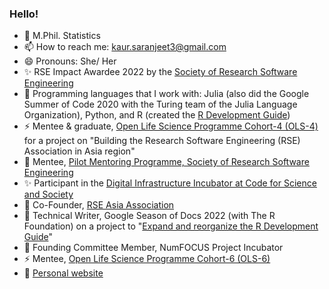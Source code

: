 ### Hello!

<!--
**SaranjeetKaur/SaranjeetKaur** is a ✨ _special_ ✨ repository because its `README.md` (this file) appears on your GitHub profile.

Here are some ideas to get you started:
- 🌱 I’m currently learning ...
- 👯 I’m looking to collaborate on ...
- 🤔 I’m looking for help with ...
- 💬 Ask me about ...
- ⚡ Fun fact: ...
-->

- 🔭 M.Phil. Statistics
- 📫 How to reach me: kaur.saranjeet3@gmail.com
- 😄 Pronouns: She/ Her
- ✨ RSE Impact Awardee 2022 by the [Society of Research Software Engineering](https://society-rse.org/)
- 🌱 Programming languages that I work with: Julia (also did the Google Summer of Code 2020 with the Turing team of the Julia Language Organization), Python, and R (created the [R Development Guide](https://contributor.r-project.org/rdevguide/))
- ⚡ Mentee & graduate, [Open Life Science Programme Cohort-4 (OLS-4)](https://openlifesci.org/ols-4/projects-participants/) for a project on "Building the Research Software Engineering (RSE) Association in Asia region"
- 🌟 Mentee, [Pilot Mentoring Programme, Society of Research Software Engineering](https://society-rse.org/events/pilot-mentoring-programme/)
- ✨ Participant in the [Digital Infrastructure Incubator at Code for Science and Society](https://incubator.codeforscience.org/)
- 🌻 Co-Founder, [RSE Asia Association](https://github.com/rse-asia)
- 💮 Technical Writer, Google Season of Docs 2022 (with The R Foundation) on a project to "[Expand and reorganize the R Development Guide](https://github.com/rstats-gsod/gsod2022/wiki/GSOD-2022-Proposal)"
- 🍁 Founding Committee Member, NumFOCUS Project Incubator
- ⚡ Mentee, [Open Life Science Programme Cohort-6 (OLS-6)](https://openlifesci.org/ols-6/projects-participants/)
- 💬 [Personal website](https://saranjeetkaur.github.io/About-Me/)

